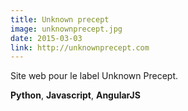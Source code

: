 ```yaml
---
title: Unknown precept
image: unknownprecept.jpg
date: 2015-03-03
link: http://unknownprecept.com
---
```


Site web pour le label Unknown Precept.
  
**Python**, **Javascript**, **AngularJS**